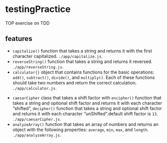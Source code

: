 # testingPractice

TOP exercise on TDD

## features

- `capitalize()` function that takes a string and returns it with the first character capitalized. `./app/capitalize.js`.
- `reverseString()` function that takes a string and returns it reversed. `./app/reverseString.js`.
- `calculator{}` object that contains functions for the basic operations: `add()`, `subtract()`, `divide()`, and `multiply()`. Each of these functions should take two numbers and return the correct calculation. `./app/calculator.js`.

* `caesarCipher` class that takes a shift factor with `encipher()` function that takes a string and optional shift factor and returns it with each character “shifted”, `decipher()` function that takes a string and optional shift factor and returns it with each character “unShifted”.default shift factor is `13`. `./app/caesarCipher.js`.
* `analyzeArray()` function that takes an array of numbers and returns an object with the following properties: `average`, `min`, `max`, and `length`. `./app/analyzeArray.js`.
